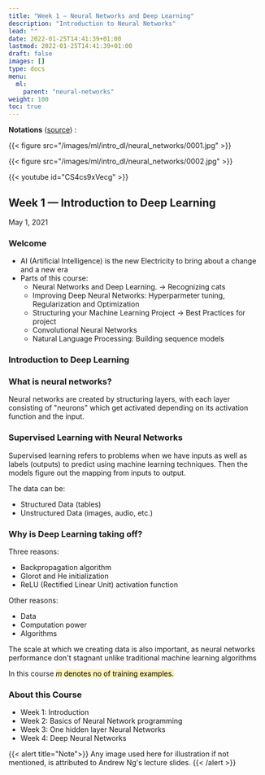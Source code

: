 ```yaml
---
title: "Week 1 — Neural Networks and Deep Learning"
description: "Introduction to Neural Networks"
lead: ""
date: 2022-01-25T14:41:39+01:00
lastmod: 2022-01-25T14:41:39+01:00
draft: false
images: []
type: docs
menu:
  ml:
    parent: "neural-networks"
weight: 100
toc: true
---
```


**Notations** ([source](https://d3c33hcgiwev3.cloudfront.net/\_106ac679d8102f2bee614cc67e9e5212\_deep-learning-notation.pdf?Expires=1620000000\&Signature=fe\~qRZvLw6SimSF12-T5HtrkfXkSimV5guX598PhKSOqjhkoGAKMFHrbJThtMzFJl0ZzDITzj43relXQnxoGzWr-Y2r\~4otSFE2hCJv8xPwUaQEovPt4Fk2p\~mS9ff5SZ2iaZFnbwaH4p9guk1sID82Pcs691QWZrx0EIezXYrM\_\&Key-Pair-Id=APKAJLTNE6QMUY6HBC5A)) :

{{< figure src="/images/ml/intro_dl/neural_networks/0001.jpg" >}}

{{< figure src="/images/ml/intro_dl/neural_networks/0002.jpg" >}}

{{< youtube id="CS4cs9xVecg" >}}

## Week 1 — Introduction to Deep Learning

May 1, 2021

### Welcome

* AI (Artificial Intelligence) is the new Electricity to bring about a change and a new era
* Parts of this course:
  * Neural Networks and Deep Learning. → Recognizing cats
  * Improving Deep Neural Networks: Hyperparmeter tuning, Regularization and Optimization
  * Structuring your Machine Learning Project → Best Practices for project
  * Convolutional Neural Networks
  * Natural Language Processing: Building sequence models

### Introduction to Deep Learning

### What is neural networks?

Neural networks are created by structuring layers, with each layer consisting of "neurons" which get activated depending on its activation function and the input.

### Supervised Learning with Neural Networks

Supervised learning refers to problems when we have inputs as well as labels (outputs) to predict using machine learning techniques. Then the models figure out the mapping from inputs to output.

The data can be:

* Structured Data (tables)
* Unstructured Data (images, audio, etc.)

### Why is Deep Learning taking off?

Three reasons:

* Backpropagation algorithm
* Glorot and He initialization
* ReLU (Rectified Linear Unit) activation function

Other reasons:

* Data
* Computation power
* Algorithms

The scale at which we creating data is also important, as neural networks performance don't stagnant unlike traditional machine learning algorithms

In this course <mark style="background-color:#FFF3B8;">$m$ denotes no of training examples.</mark>

### About this Course
* Week 1: Introduction
* Week 2: Basics of Neural Network programming
* Week 3: One hidden layer Neural Networks
* Week 4: Deep Neural Networks

{{< alert title="Note">}}
Any image used here for illustration if not mentioned, is attributed to Andrew Ng's lecture slides.
{{< /alert >}}